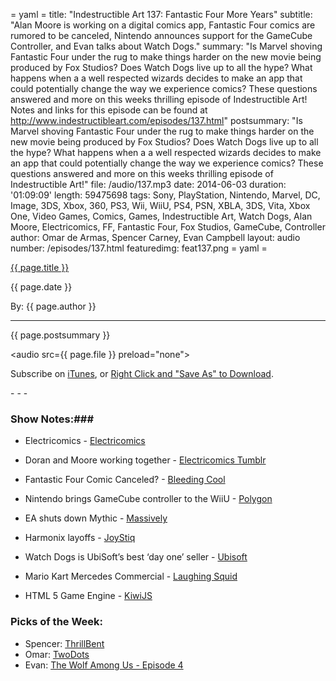 = yaml =
title: "Indestructible Art 137: Fantastic Four More Years"
subtitle: "Alan Moore is working on a digital comics app, Fantastic Four comics are rumored to be canceled, Nintendo announces support for the GameCube Controller, and Evan talks about Watch Dogs."
summary: "Is Marvel shoving Fantastic Four under the rug to make things harder on the new movie being produced by Fox Studios? Does Watch Dogs live up to all the hype? What happens when a a well respected wizards decides to make an app that could potentially change the way we experience comics? These questions answered and more on this weeks thrilling episode of Indestructible Art! Notes and links for this episode can be found at http://www.indestructibleart.com/episodes/137.html"
postsummary: "Is Marvel shoving Fantastic Four under the rug to make things harder on the new movie being produced by Fox Studios? Does Watch Dogs live up to all the hype? What happens when a a well respected wizards decides to make an app that could potentially change the way we experience comics? These questions answered and more on this weeks thrilling episode of Indestructible Art!"
file: /audio/137.mp3
date: 2014-06-03
duration: '01:09:09'
length: 59475698
tags: Sony, PlayStation, Nintendo, Marvel, DC, Image, 3DS, Xbox, 360, PS3, Wii, WiiU, PS4, PSN, XBLA, 3DS, Vita, Xbox One, Video Games, Comics, Games, Indestructible Art, Watch Dogs, Alan Moore, Electricomics, FF, Fantastic Four, Fox Studios, GameCube, Controller
author: Omar de Armas, Spencer Carney, Evan Campbell
layout: audio
number: /episodes/137.html
featuredimg: feat137.png
= yaml =

<a href="{{ page.url }}" class='postTitleLink'><p class='postTitle'>{{ page.title }}</p></a>
<p class='postPublished'>{{ page.date }}</p>
<p class='postAuthor'>By: {{ page.author }}</p>
<hr>

<p class='podcastSummary'>{{ page.postsummary }}</p>

<audio src={{ page.file }} preload="none"></audio>
<p class='subLinks'>Subscribe on <a href='http://bit.ly/iapodcast'>iTunes</a>, or <a href={{ page.file }}>Right Click and "Save As" to Download</a>.</p>
- - -

### Show Notes:###
* Electricomics - [Electricomics](http://electricomics.net/)

* Doran and Moore working together - [Electricomics Tumblr](http://electricomics.tumblr.com/post/87139571211/electricomics)

* Fantastic Four Comic Canceled? - [Bleeding Cool](http://www.bleedingcool.com/2014/05/29/would-marvel-really-cancel-fantastic-four-to-snub-fox/)

* Nintendo brings GameCube controller to the WiiU - [Polygon](http://www.polygon.com/2014/5/29/5761960/wii-u-gamecube-controller-adapter-smash-bros#comments)

* EA shuts down Mythic  - [Massively](http://massively.joystiq.com/2014/05/29/mythic-closes-end-of-an-era-for-former-mmo-studio/)

* Harmonix layoffs - [JoyStiq](http://www.joystiq.com/2014/05/29/harmonix-lays-off-37-staff/)

* Watch Dogs is UbiSoft’s best ‘day one’ seller - [Ubisoft](http://blog.ubi.com/watch-dogs-record-breaking-sales-day-one/)

* Mario Kart Mercedes Commercial - [Laughing Squid](http://laughingsquid.com/nintendo-and-mercedes-benz-offer-new-gla-class-suv-as-a-free-downloadable-kart-for-japan-release-of-mario-kart-8/)

* HTML 5 Game Engine - [KiwiJS](http://www.kiwijs.org/)

### Picks of the Week: ###
* Spencer: [ThrillBent](http://thrillbent.com/)
* Omar: [TwoDots](https://itunes.apple.com/us/app/twodots/id880178264?mt=8)
* Evan: [The Wolf Among Us - Episode 4](http://store.steampowered.com/app/250320/)
